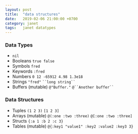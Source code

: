```yaml
---
layout: post
title:  "data structures"
date:   2019-02-06 21:00:00 +0700
category: janet
tags:   janet datatypes
---
```


### Data Types
- `nil`
- Booleans `true false`
- Symbols `fred`
- Keywords `:fred`
- Numbers `0 12 -65912 4.98 1.3e18`
- Strings `"fred"` ``` ``long string`` ```
- Buffers (mutable) `@"Buffer."` ``` @``Another buffer`` ```

### Data Structures
- Tuples `(1 2 3)` `[1 2 3]`
- Arrays (mutable) `@(:one :two :three)` `@[:one :two :three]`
- Structs `{:a 1 :b 2 :c 3}`
- Tables (mutable) `@{:key1 "value1" :key2 :value2 :key3 3}`
